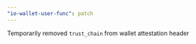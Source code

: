 ```yaml
---
"io-wallet-user-func": patch
---
```


Temporarily removed `trust_chain` from wallet attestation header
